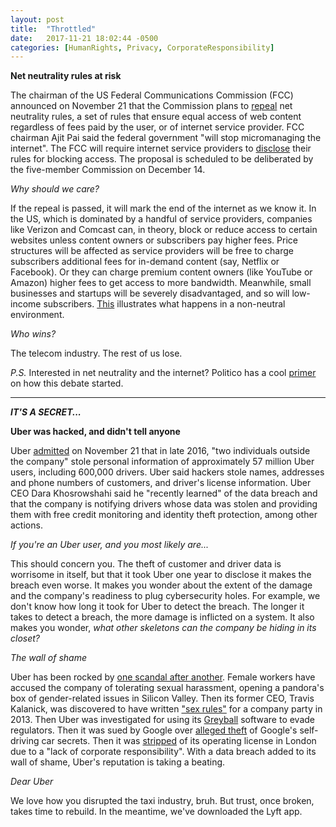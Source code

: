 ```yaml
---
layout: post
title:  "Throttled"
date:   2017-11-21 18:02:44 -0500
categories: [HumanRights, Privacy, CorporateResponsibility]
---
```


**Net neutrality rules at risk**

The chairman of the US Federal Communications Commission (FCC) announced on November 21 that the Commission plans to [repeal](https://www.nytimes.com/2017/11/21/technology/fcc-net-neutrality.html) net neutrality rules, a set of rules that ensure equal access of web content regardless of fees paid by the user, or of internet service provider. FCC chairman Ajit Pai said the federal government "will stop micromanaging the internet". The FCC will require internet service providers to [disclose](https://www.reuters.com/article/us-usa-internet-exclusive/u-s-fcc-chief-plans-to-ditch-u-s-net-neutrality-rules-idUSKBN1DL21A?utm_source=WTF+Just+Happened+Today%3F&utm_campaign=92e576e32c-EMAIL_CAMPAIGN_11_15_2017&utm_medium=email&utm_term=0_9813b73b1a-92e576e32c-166133257) their rules for blocking access. The proposal is scheduled to be deliberated by the five-member Commission on December 14.

*Why should we care?*

If the repeal is passed, it will mark the end of the internet as we know it. In the US, which is dominated by a handful of service providers, companies like Verizon and Comcast can, in theory, block or reduce access to certain websites unless content owners or subscribers pay higher fees. Price structures will be affected as service providers will be free to charge subscribers additional fees for in-demand content (say, Netflix or Facebook). Or they can charge premium content owners (like YouTube or Amazon) higher fees to get access to more bandwidth.  Meanwhile, small businesses and startups will be severely disadvantaged, and so will low-income subscribers. [This](https://boingboing.net/2017/10/28/warning-taken-as-suggestion.html) illustrates what happens in a non-neutral environment.

*Who wins?*

The telecom industry. The rest of us lose.

*P.S.*
Interested in net neutrality and the internet? Politico has a cool [primer](https://www.politico.com/story/2017/11/20/net-neutrality-repeal-fcc-251824?utm_source=WTF+Just+Happened+Today%3F&utm_campaign=92e576e32c-EMAIL_CAMPAIGN_11_15_2017&utm_medium=email&utm_term=0_9813b73b1a-92e576e32c-166133257) on how this debate started.

* * *

***IT'S A SECRET...***

**Uber was hacked, and didn't tell anyone**

Uber [admitted](https://www.uber.com/newsroom/2016-data-incident/) on November 21 that in late 2016, "two individuals outside the company" stole personal information of approximately 57 million Uber users, including 600,000 drivers. Uber said hackers stole names, addresses and phone numbers of customers, and driver's license information. Uber CEO Dara Khosrowshahi said he "recently learned" of the data breach and that the company is notifying drivers whose data was stolen and providing them with free credit monitoring and identity theft protection, among other actions.

*If you're an Uber user, and you most likely are...*

This should concern you. The theft of customer and driver data is worrisome in itself, but that it took Uber one year to disclose it makes the breach even worse. It makes you wonder about the extent of the damage and the company's readiness to plug cybersecurity holes. For example, we don't know how long it took for Uber to detect the breach. The longer it takes to detect a breach, the more damage is inflicted on a system. It also makes you wonder, *what other skeletons can the company be hiding in its closet?*

*The wall of shame*

Uber has been rocked by [one scandal after another](http://money.cnn.com/2017/05/05/technology/uber-crises/index.html?iid=EL). Female workers have accused the company of tolerating sexual harassment, opening a pandora's box of gender-related issues in Silicon Valley. Then its former CEO, Travis Kalanick, was discovered to have written ["sex rules"](https://www.recode.net/2017/6/8/15765514/2013-miami-letter-uber-ceo-kalanick-employees-sex-rules-company-celebration) for a company party in 2013. Then Uber was investigated for using its [Greyball](https://www.nytimes.com/2017/03/03/technology/uber-greyball-program-evade-authorities.html?_r=0) software to evade regulators. Then it was sued by Google over [alleged theft](https://www.digitaltrends.com/business/google-sues-uber-over-self-driving-car-secrets/) of Google's self-driving car secrets. Then it was [stripped](https://www.theguardian.com/technology/2017/sep/22/uber-licence-transport-for-london-tfl) of its operating license in London due to a "lack of corporate responsibility". With a data breach added to its wall of shame, Uber's reputation is taking a beating.

*Dear Uber*

We love how you disrupted the taxi industry, bruh. But trust, once broken, takes time to rebuild. In the meantime, we've downloaded the Lyft app.
